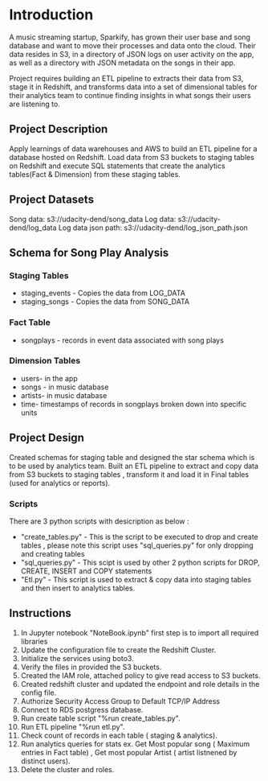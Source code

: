 # Introduction

A music streaming startup, Sparkify, has grown their user base and song database and want to move their processes and data onto the cloud. Their data resides in S3, in a directory of JSON logs on user activity on the app, as well as a directory with JSON metadata on the songs in their app.

Project requires building an ETL pipeline to extracts their data from S3, stage it in Redshift, and transforms data into a set of dimensional tables for their analytics team to continue finding insights in what songs their users are listening to.

## Project Description

Apply learnings of data warehouses and AWS to build an ETL pipeline for a database hosted on Redshift. Load data from S3 buckets to staging tables on Redshift and execute SQL statements that create the analytics tables(Fact & Dimension) from these staging tables.

## Project Datasets

Song data: s3://udacity-dend/song_data
Log data: s3://udacity-dend/log_data
Log data json path: s3://udacity-dend/log_json_path.json


## Schema for Song Play Analysis

### Staging Tables

* staging_events - Copies the data from LOG_DATA
* staging_songs - Copies the data from SONG_DATA

### Fact Table

* songplays - records in event data associated with song plays

### Dimension Tables

* users- in the app
* songs - in music database
* artists- in music database
* time- timestamps of records in songplays broken down into specific units

## Project Design

Created schemas for staging table and designed the star schema which is to be used by analytics team. Built an ETL pipeline to extract and copy data from S3 buckets to staging tables , transform it and load it in Final tables (used for analytics or reports). 

### Scripts

There are 3 python scripts with desicription as below :

* "create_tables.py" - This is the script to be executed to drop and create tables , please note this script uses "sql_queries.py" for only dropping and creating tables  
* "sql_queries.py" - This scipt is used by other 2 python scripts for DROP, CREATE, INSERT and COPY statements
* "Etl.py" - This script is used to extract & copy data into staging tables and then insert to analytics tables.



## Instructions

1. In Jupyter notebook "NoteBook.ipynb" first step is to import all required libraries
2. Update the configuration file to create the Redshift Cluster.
3. Initialize the services using boto3.
4. Verify the files in provided the S3 buckets.
5. Created the IAM role, attached policy to give read access to S3 buckets.
6. Created redshift cluster and updated the endpoint and role details in the config file.
7. Authorize Security Access Group to Default TCP/IP Address
8. Connect to RDS postgress database.
9. Run create table script "%run create_tables.py".
10. Run ETL pipeline "%run etl.py".
11. Check count of records in each table ( staging & analytics).
12. Run analytics queries for stats ex. Get Most popular song  ( Maximum entries in Fact table) , Get most popular Artist ( artist listnened by distinct users).
13. Delete the cluster and roles.
